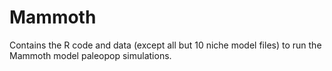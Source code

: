 # Mammoth
Contains the R code and data (except all but 10 niche model files) to run the Mammoth model paleopop simulations.
